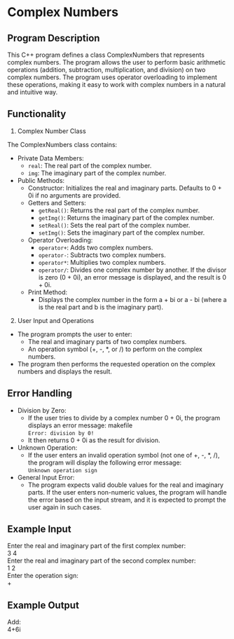 # Complex Numbers

## Program Description
This C++ program defines a class ComplexNumbers that represents complex numbers. The program allows the user to perform basic arithmetic operations (addition, subtraction, multiplication, and division) on two complex numbers. The program uses operator overloading to implement these operations, making it easy to work with complex numbers in a natural and intuitive way.

## Functionality
1. Complex Number Class
   
The ComplexNumbers class contains:
- Private Data Members:
  - `real`: The real part of the complex number.
  - `img`: The imaginary part of the complex number.
- Public Methods:
  - Constructor: Initializes the real and imaginary parts. Defaults to 0 + 0i if no arguments are provided.
  - Getters and Setters:
    - `getReal()`: Returns the real part of the complex number.
    - `getImg()`: Returns the imaginary part of the complex number.
    - `setReal()`: Sets the real part of the complex number.
    - `setImg()`: Sets the imaginary part of the complex number.
  - Operator Overloading:
    - `operator+`: Adds two complex numbers.
    - `operator-`: Subtracts two complex numbers.
    - `operator*`: Multiplies two complex numbers.
    - `operator/`: Divides one complex number by another. If the divisor is zero (0 + 0i), an error message is displayed, and the result is 0 + 0i.
  - Print Method:
    - Displays the complex number in the form a + bi or a - bi (where a is the real part and b is the imaginary part).

2. User Input and Operations
- The program prompts the user to enter:
  - The real and imaginary parts of two complex numbers.
  - An operation symbol (+, -, *, or /) to perform on the complex numbers.
- The program then performs the requested operation on the complex numbers and displays the result.

## Error Handling
- Division by Zero:
  - If the user tries to divide by a complex number 0 + 0i, the program displays an error message:
makefile  
`Error: division by 0!`
  - It then returns 0 + 0i as the result for division.
- Unknown Operation:
  - If the user enters an invalid operation symbol (not one of +, -, *, /), the program will display the following error message:  
`Unknown operation sign`
- General Input Error:
  - The program expects valid double values for the real and imaginary parts. If the user enters non-numeric values, the program will handle the error based on the input stream, and it is expected to prompt the user again in such cases.

## Example Input
Enter the real and imaginary part of the first complex number:  
3 4  
Enter the real and imaginary part of the second complex number:  
1 2  
Enter the operation sign:  
+

## Example Output
Add:  
4+6i
